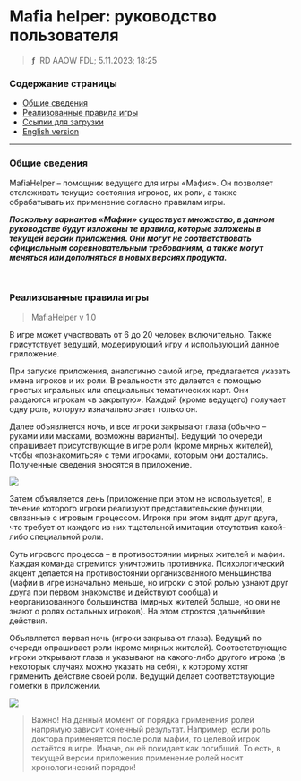 # Mafia helper: руководство пользователя
> **ƒ** &nbsp;RD AAOW FDL; 5.11.2023; 18:25



### Содержание страницы

- [Общие сведения](#section-1)
- [Реализованные правила игры](#section-2)
- [Ссылки для загрузки](https://adslbarxatov.github.io/DPArray/ru#mafia-helper)
- [English version](https://adslbarxatov.github.io/MafiaHelper)

---

### Общие сведения

MafiaHelper – помощник ведущего для игры «Мафия». Он позволяет отслеживать текущие
состояния игроков, их роли, а также обрабатывать их применение согласно правилам игры.

***Поскольку вариантов «Мафии» существует множество, в данном руководстве будут изложены
те правила, которые заложены в текущей версии приложения. Они могут не соответствовать
официальным соревновательным требованиям, а также могут меняться или дополняться
в новых версиях продукта.***

&nbsp;



### Реализованные правила игры
> MafiaHelper v 1.0

В игре может участвовать от 6 до 20 человек включительно. Также присутствует ведущий,
модерирующий игру и использующий данное приложение.

При запуске приложения, аналогично самой игре, предлагается указать имена игроков и их
роли. В реальности это делается с помощью простых игральных или специальных тематических
карт. Они раздаются игрокам «в закрытую». Каждый (кроме ведущего) получает одну роль,
которую изначально знает только он.

Далее объявляется ночь, и все игроки закрывают глаза (обычно – руками или масками, возможны
варианты). Ведущий по очереди опрашивает присутствующие в игре роли (кроме мирных жителей),
чтобы «познакомиться» с теми игроками, которым они достались. Полученные сведения вносятся
в приложение.

<img src="/MafiaHelper/img/02_ru.png" />

Затем объявляется день (приложение при этом не используется), в течение которого игроки
реализуют представительские функции, связанные с игровым процессом. Игроки при этом видят
друг друга, что требует от каждого из них тщательной имитации отсутствия какой-либо
специальной роли.

Суть игрового процесса – в противостоянии мирных жителей и мафии. Каждая команда
стремится уничтожить противника. Психологический акцент делается на противостоянии
организованного меньшинства (мафии в игре изначально меньше, но игроки с этой ролью
узнают друг друга при первом знакомстве и действуют сообща) и неорганизованного
большинства (мирных жителей больше, но они не знают о ролях остальных игроков).
На этом строятся дальнейшие действия.

Объявляется первая ночь (игроки закрывают глаза). Ведущий по очереди опрашивает
роли (кроме мирных жителей). Соответствующие игроки открывают глаза и указывают
на какого-либо другого игрока (в некоторых случаях можно указать на себя), к которому
хотят применить действие своей роли. Ведущий делает соответствующие пометки в приложении.

<img src="/MafiaHelper/img/03_ru.png" />

> Важно! На данный момент от порядка применения ролей напрямую зависит конечный результат.
> Например, если роль доктора применяется после роли мафии, то целевой игрок остаётся
> в игре. Иначе, он её покидает как погибший. То есть, в текущей версии приложения
> применение ролей носит хронологический порядок!

